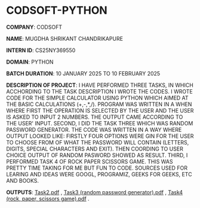 # CODSOFT-PYTHON

**COMPANY**: CODSOFT

**NAME**: MUGDHA SHRIKANT CHANDRIKAPURE

**INTERN ID**: CS25NY369550

**DOMAIN**: PYTHON

**BATCH DURATION**: 10 JANUARY 2025 TO 10 FEBRUARY 2025

**DESCRIPTION OF PROJECT**: I HAVE PERFORMED THREE TASKS, IN WHICH ACCHORDING TO THE TASK DESCRIPTION I WROTE THE CODES. I WROTE CODE FOR THE SIMPLE CALCULATOR USING PYTHON WHICH AIMED AT THE BASIC CALCULATIONS (+,-,*,/). PROGRAM WAS WRITTEN IN A WHEN WHERE FIRST THE OPERATION IS SELECTED BY THE USER AND THE USER IS ASKED TO INPUT 2 NUMBERS. THE OUTPUT CAME ACCORDING TO THE USER' INPUT. 
SECOND, I DID THE TASK THREE  WHICH WAS RANDOM PASSWORD GENERATOR.  THE CODE WAS WRITTEN IN A WAY WHERE OUTPUT LOOKED LIKE: FIRSTLY FOUR OPTIONS WERE GIN FOR THE USER TO CHOOSE FROM OF WHAT THE PASSWORD WILL CONTAIN (LETTERS, DIGITS, SPECIAL CHARACTERS AND EXIT). THEN COORDING TO USER CHOICE OUTPUT OF RANDOM PASWORD SHOWED AS RESULT.
THIRD, I PERFORMED TASK 4 OF ROCK PAPER SCISSORS GAME. THIS WAS PRETTY TIME TAKING FOR ME BUT FUN TO CODE. 
SOURCES USED FOR LEARING AND IDEAS WERE GOOGL, PROGRAMIZ, GEEKS FOR GEEKS, ETC AND BOOKS.


**OUTPUTS**: [Task2.pdf](https://github.com/user-attachments/files/18725450/Task2.pdf) , [Task3 (random password generator).pdf](https://github.com/user-attachments/files/18725458/Task3.random.password.generator.pdf) , [Task4 (rock, paper, scissors game).pdf](https://github.com/user-attachments/files/18725466/Task4.rock.paper.scissors.game.pdf) .
            
